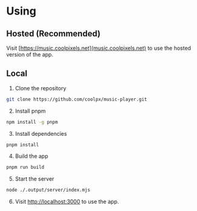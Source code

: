 # Using
## Hosted (Recommended)
Visit [https://music.coolpixels.net](music.coolpixels.net) to use the hosted version of the app.
## Local
1. Clone the repository
```bash
git clone https://github.com/coolpx/music-player.git
```
2. Install pnpm
```bash
npm install -g pnpm
```
3. Install dependencies
```bash
pnpm install
```
4. Build the app
```bash
pnpm run build
```
5. Start the server
```bash
node ./.output/server/index.mjs
```
6. Visit [http://localhost:3000](localhost:3000) to use the app.